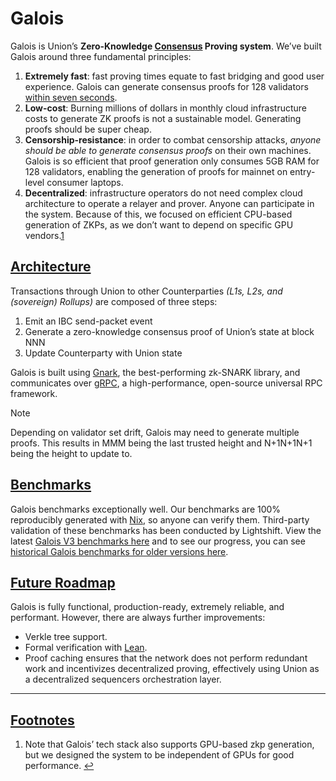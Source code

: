 Galois
======

Galois is Union’s **Zero-Knowledge [Consensus](/concepts/consensus-verification) Proving system**. We’ve built Galois around three fundamental principles:

1.  **Extremely fast**: fast proving times equate to fast bridging and good user experience. Galois can generate consensus proofs for 128 validators [within seven seconds](/architecture/galois/#benchmarks).
2.  **Low-cost**: Burning millions of dollars in monthly cloud infrastructure costs to generate ZK proofs is not a sustainable model. Generating proofs should be super cheap.
3.  **Censorship-resistance**: in order to combat censorship attacks, _anyone should be able to generate consensus proofs_ on their own machines. Galois is so efficient that proof generation only consumes 5GB RAM for 128 validators, enabling the generation of proofs for mainnet on entry-level consumer laptops.
4.  **Decentralized**: infrastructure operators do not need complex cloud architecture to operate a relayer and prover. Anyone can participate in the system. Because of this, we focused on efficient CPU-based generation of ZKPs, as we don’t want to depend on specific GPU vendors.[1](#union-docs-fn-1)

[Architecture](#architecture)
-----------------------------

Transactions through Union to other Counterparties _(L1s, L2s, and (sovereign) Rollups)_ are composed of three steps:

1.  Emit an IBC send-packet event
2.  Generate a zero-knowledge consensus proof of Union’s state at block NNN
3.  Update Counterparty with Union state

Galois is built using [Gnark](https://github.com/ConsenSys/gnark), the best-performing zk-SNARK library, and communicates over [gRPC](https://grpc.io/), a high-performance, open-source universal RPC framework.

Note

Depending on validator set drift, Galois may need to generate multiple proofs. This results in MMM being the last trusted height and N+1N+1N+1 being the height to update to.

[Benchmarks](#benchmarks)
-------------------------

Galois benchmarks exceptionally well. Our benchmarks are 100% reproducibly generated with [Nix](https://nixos.org), so anyone can verify them. Third-party validation of these benchmarks has been conducted by Lightshift. View the latest [Galois V3 benchmarks here](https://unionlabs.github.io/galois-benchmark/c6i.x32large.v3/report.html) and to see our progress, you can see [historical Galois benchmarks for older versions here](https://unionlabs.github.io/galois-benchmark/).

[Future Roadmap](#future-roadmap)
---------------------------------

Galois is fully functional, production-ready, extremely reliable, and performant. However, there are always further improvements:

*   Verkle tree support.
*   Formal verification with [Lean](https://leanprover.github.io/).
*   Proof caching ensures that the network does not perform redundant work and incentivizes decentralized proving, effectively using Union as a decentralized sequencers orchestration layer.

* * *

[Footnotes](#footnote-label)
----------------------------

1.  Note that Galois’ tech stack also supports GPU-based zkp generation, but we designed the system to be independent of GPUs for good performance. [↩](#union-docs-fnref-1)
    